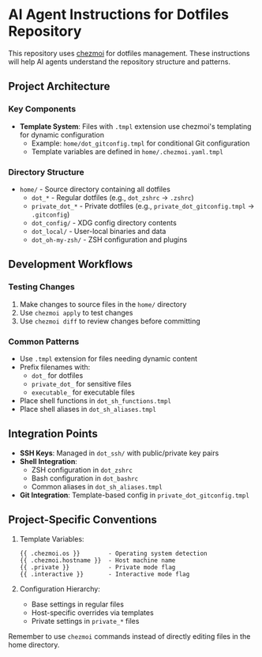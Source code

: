 # AI Agent Instructions for Dotfiles Repository

This repository uses [chezmoi](https://www.chezmoi.io) for dotfiles management. These instructions will help AI agents understand the repository structure and patterns.

## Project Architecture

### Key Components

- **Template System**: Files with `.tmpl` extension use chezmoi's templating for dynamic configuration
  - Example: `home/dot_gitconfig.tmpl` for conditional Git configuration
  - Template variables are defined in `home/.chezmoi.yaml.tmpl`

### Directory Structure

- `home/` - Source directory containing all dotfiles
  - `dot_*` - Regular dotfiles (e.g., `dot_zshrc` → `.zshrc`)
  - `private_dot_*` - Private dotfiles (e.g., `private_dot_gitconfig.tmpl` → `.gitconfig`)
  - `dot_config/` - XDG config directory contents
  - `dot_local/` - User-local binaries and data
  - `dot_oh-my-zsh/` - ZSH configuration and plugins

## Development Workflows

### Testing Changes

1. Make changes to source files in the `home/` directory
2. Use `chezmoi apply` to test changes
3. Use `chezmoi diff` to review changes before committing

### Common Patterns

- Use `.tmpl` extension for files needing dynamic content
- Prefix filenames with:
  - `dot_` for dotfiles
  - `private_dot_` for sensitive files
  - `executable_` for executable files
- Place shell functions in `dot_sh_functions.tmpl`
- Place shell aliases in `dot_sh_aliases.tmpl`

## Integration Points

- **SSH Keys**: Managed in `dot_ssh/` with public/private key pairs
- **Shell Integration**:
  - ZSH configuration in `dot_zshrc`
  - Bash configuration in `dot_bashrc`
  - Common aliases in `dot_sh_aliases.tmpl`
- **Git Integration**: Template-based config in `private_dot_gitconfig.tmpl`

## Project-Specific Conventions

1. Template Variables:

   ```
   {{ .chezmoi.os }}        - Operating system detection
   {{ .chezmoi.hostname }}  - Host machine name
   {{ .private }}           - Private mode flag
   {{ .interactive }}       - Interactive mode flag
   ```

2. Configuration Hierarchy:
   - Base settings in regular files
   - Host-specific overrides via templates
   - Private settings in `private_*` files

Remember to use `chezmoi` commands instead of directly editing files in the home directory.

